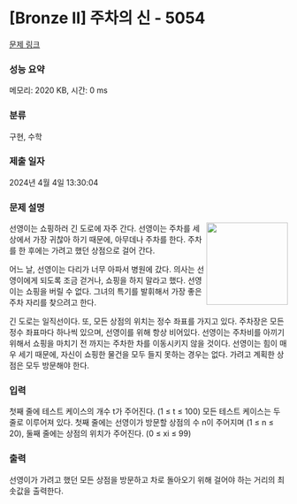 # [Bronze II] 주차의 신 - 5054 

[문제 링크](https://www.acmicpc.net/problem/5054) 

### 성능 요약

메모리: 2020 KB, 시간: 0 ms

### 분류

구현, 수학

### 제출 일자

2024년 4월 4일 13:30:04

### 문제 설명

<p><img alt="" src="https://www.acmicpc.net/upload/images/parking.png" style="float:right; height:149px; width:147px">선영이는 쇼핑하러 긴 도로에 자주 간다. 선영이는 주차를 세상에서 가장 귀찮아 하기 때문에, 아무데나 주차를 한다. 주차를 한 후에는 가려고 했던 상점으로 걸어 간다.</p>

<p>어느 날, 선영이는 다리가 너무 아파서 병원에 갔다. 의사는 선영이에게 되도록 조금 걷거나, 쇼핑을 하지 말라고 했다. 선영이는 쇼핑을 버릴 수 없다. 그녀의 특기를 발휘해서 가장 좋은 주차 자리를 찾으려고 한다.</p>

<p>긴 도로는 일직선이다. 또, 모든 상점의 위치는 정수 좌표를 가지고 있다. 주차장은 모든 정수 좌표마다 하나씩 있으며, 선영이를 위해 항상 비어있다. 선영이는 주차비를 아끼기 위해서 쇼핑을 마치기 전 까지는 주차한 차를 이동시키지 않을 것이다. 선영이는 힘이 매우 세기 때문에, 자신이 쇼핑한 물건을 모두 들지 못하는 경우는 없다. 가려고 계획한 상점은 모두 방문해야 한다.</p>

### 입력 

 <p>첫째 줄에 테스트 케이스의 개수 t가 주어진다. (1 ≤ t ≤ 100) 모든 테스트 케이스는 두 줄로 이루어져 있다. 첫째 줄에는 선영이가 방문할 상점의 수 n이 주어지며 (1 ≤ n ≤ 20), 둘째 줄에는 상점의 위치가 주어진다. (0 ≤ xi ≤ 99)</p>

### 출력 

 <p>선영이가 가려고 했던 모든 상점을 방문하고 차로 돌아오기 위해 걸어야 하는 거리의 최솟값을 출력한다. </p>

